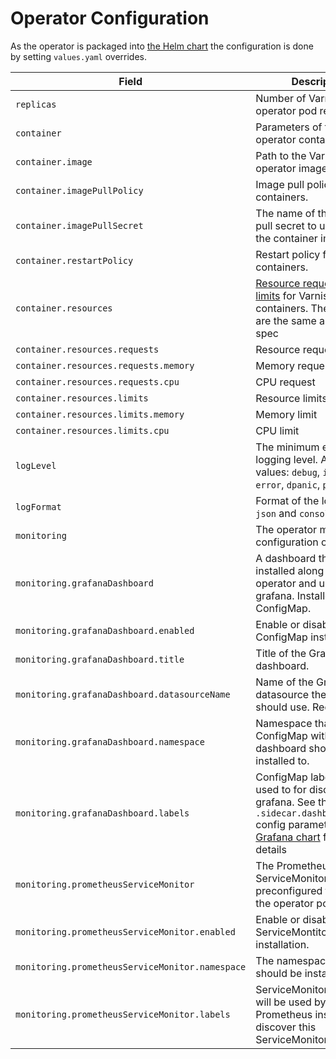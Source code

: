 # Operator Configuration

As the operator is packaged into [the Helm chart](https://helm.sh/docs/developing_charts/) the configuration is done by setting `values.yaml` overrides.

| Field                                           | Description                                                                                                                                                                                                                                                                                                                                          | Default                          |
|-------------------------------------------------|------------------------------------------------------------------------------------------------------------------------------------------------------------------------------------------------------------------------------------------------------------------------------------------------------------------------------------------------------|----------------------------------|
| `replicas`                                      | Number of Varnish operator pod replicas                                                                                                                                                                                                                                                                                                              | 1                                |
| `container`                                     | Parameters of the Varnish operator container                                                                                                                                                                                                                                                                                                         |                                  |
| `container.image`                               | Path to the Varnish operator image being used                                                                                                                                                                                                                                                                                                        | Latest version available         |
| `container.imagePullPolicy`                     | Image pull policy for the containers.                                                                                                                                                                                                                                                                                                                | `Always`                         |
| `container.imagePullSecret`                     | The name of the image pull secret to use to pull the container image                                                                                                                                                                                                                                                                                 |                                  |
| `container.restartPolicy`                       | Restart policy for the containers.                                                                                                                                                                                                                                                                                                                   | `Always`                         |
| `container.resources`                           | [Resource requests and limits](https://kubernetes.io/docs/concepts/configuration/manage-compute-resources-container/#resource-requests-and-limits-of-pod-and-container) for Varnish containers. The [field specs](https://kubernetes.io/docs/reference/generated/kubernetes-api/v1.13/#resourcerequirements-v1-core) are the same as in the Pod spec |                                  |
| `container.resources.requests`                  | Resource requests                                                                                                                                                                                                                                                                                                                                    |                                  |
| `container.resources.requests.memory`           | Memory request                                                                                                                                                                                                                                                                                                                                       | `500m`                           |
| `container.resources.requests.cpu`              | CPU request                                                                                                                                                                                                                                                                                                                                          | `200Mi`                          |
| `container.resources.limits`                    | Resource limits                                                                                                                                                                                                                                                                                                                                      |                                  |
| `container.resources.limits.memory`             | Memory limit                                                                                                                                                                                                                                                                                                                                         | `500m`                           |
| `container.resources.limits.cpu`                | CPU limit                                                                                                                                                                                                                                                                                                                                            | `200Mi`                          |
| `logLevel`                                      | The minimum enabled logging level. Allowed values: `debug`, `info`, `warn`, `error`, `dpanic`, `panic`, `fatal`.                                                                                                                                                                                                                                     | `info`                           |
| `logFormat`                                     | Format of the logs. Can be `json` and `console`.                                                                                                                                                                                                                                                                                                     | `json`                           |
| `monitoring`                                    | The operator monitoring configuration object                                                                                                                                                                                                                                                                                                         |                                  |
| `monitoring.grafanaDashboard`                   | A dashboard that can be installed along with the operator and used in grafana. Installed as a ConfigMap.                                                                                                                                                                                                                                             |                                  |
| `monitoring.grafanaDashboard.enabled`           | Enable or disable the ConfigMap installation.                                                                                                                                                                                                                                                                                                        | `false`                          |
| `monitoring.grafanaDashboard.title`             | Title of the Grafana dashboard.                                                                                                                                                                                                                                                                                                                      | `Varnish (<cluster name>)`      |
| `monitoring.grafanaDashboard.datasourceName`    | Name of the Grafana datasource the dashboard should use. Required.                                                                                                                                                                                                                                                                                   |                                  |
| `monitoring.grafanaDashboard.namespace`         | Namespace that the ConfigMap with the dashboard should be installed to.                                                                                                                                                                                                                                                                              | The same as the operator's       |
| `monitoring.grafanaDashboard.labels`            | ConfigMap labels. Can be used to for discovery by grafana. See the `.sidecar.dashboards.label` config parameter of [Grafana chart](https://github.com/helm/charts/tree/master/stable/grafana) for more details                                                                                                                                       | `{ grafana_dashboard: "1" }`     |
| `monitoring.prometheusServiceMonitor`           | The Prometheus ServiceMonitor that is preconfigured to monitors the operator pods.                                                                                                                                                                                                                                                                   |                                  |
| `monitoring.prometheusServiceMonitor.enabled`   | Enable or disable ServiceMontitor installation.                                                                                                                                                                                                                                                                                                      | `false`                          |
| `monitoring.prometheusServiceMonitor.namespace` | The namespace the it should be installed to.                                                                                                                                                                                                                                                                                                         | The same as the operator's       |
| `monitoring.prometheusServiceMonitor.labels`    | ServiceMonitor labels that will be used by Prometheus instance to discover this ServiceMonitor.                                                                                                                                                                                                                                                      | `{ operator: varnish_operator }` |